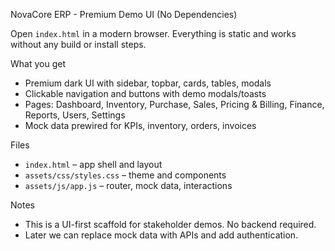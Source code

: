 NovaCore ERP - Premium Demo UI (No Dependencies)

Open `index.html` in a modern browser. Everything is static and works without any build or install steps.

What you get
- Premium dark UI with sidebar, topbar, cards, tables, modals
- Clickable navigation and buttons with demo modals/toasts
- Pages: Dashboard, Inventory, Purchase, Sales, Pricing & Billing, Finance, Reports, Users, Settings
- Mock data prewired for KPIs, inventory, orders, invoices

Files
- `index.html` – app shell and layout
- `assets/css/styles.css` – theme and components
- `assets/js/app.js` – router, mock data, interactions

Notes
- This is a UI-first scaffold for stakeholder demos. No backend required.
- Later we can replace mock data with APIs and add authentication.


